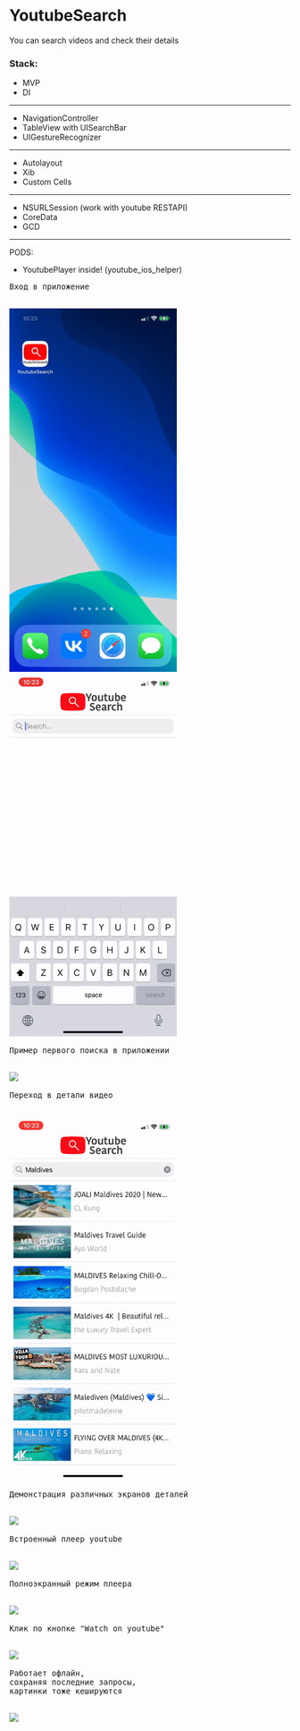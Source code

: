 # YoutubeSearch
You can search videos and check their details
### Stack:
- MVP
- DI
---
- NavigationController
- TableView with UISearchBar
- UIGestureRecognizer
---
- Autolayout
- Xib
- Custom Cells
---
- NSURLSession (work with youtube RESTAPI)
- CoreData
- GCD
---
PODS:
- YoutubePlayer inside! (youtube_ios_helper)

<kbd>
  <p>Вход в приложение</p>
   <br/>
  <img src="/readme_sources/1.gif" width="300px"/>
  <img src="/readme_sources/1.jpg" width="300px"/>
</kbd>
<br/>
<kbd>
  <p>Пример первого поиска в приложении</p>
   <br/>
  <img src="/readme_sources/2.gif" style="width:300px;"/>
</kbd>
<br/>
<kbd>
  <p>Переход в детали видео</p>
   <br/>
  <img src="/readme_sources/3.gif" style="width:300px;"/>
</kbd>
<br/>
<kbd>
  <p>Демонстрация различных экранов деталей</p>
   <br/>
  <img src="/readme_sources/4.gif" style="width:300px;"/>
</kbd>
<br/>
<kbd>
  <p>Встроенный плеер youtube</p>
   <br/>
  <img src="/readme_sources/5.gif" style="width:300px;"/>
</kbd>
<br/>
<kbd>
  <p>Полноэкранный режим плеера</p>
   <br/>
  <img src="/readme_sources/6.gif" style="width:300px;"/>
</kbd>
<br/>
<kbd>
  <p>Клик по кнопке "Watch on youtube"</p>
   <br/>
  <img src="/readme_sources/7.gif" style="width:300px;"/>
</kbd>
<br/>
<kbd>
  <p>Работает офлайн,<br/>сохраняя последние запросы,<br/>картинки тоже кешируются</p>
   <br/>
  <img src="/readme_sources/8.gif" style="width:300px;"/>
</kbd>
